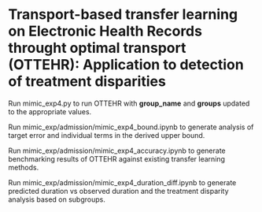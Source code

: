 # Transport-based transfer learning on Electronic Health Records throught optimal transport (OTTEHR): Application to detection of treatment disparities #

Run mimic_exp4.py to run OTTEHR with **group_name** and **groups** updated to the appropriate values. 

Run mimic_exp/admission/mimic_exp4_bound.ipynb to generate analysis of target error and individual terms in the derived upper bound.

Run mimic_exp/admission/mimic_exp4_accuracy.ipynb to generate benchmarking results of OTTEHR against existing transfer learning methods. 

Run mimic_exp/admission/mimic_exp4_duration_diff.ipynb to generate predicted duration vs observed duration and the treatment disparity analysis based on subgroups.